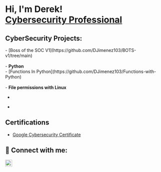 <h1>Hi, I'm Derek! <br/><a <a href="http://www.linkedin.com/in/derek-jimenez-8739a5283">Cybersecurity Professional</a>

<h2>CyberSecurity Projects:</h2>
- [Boss of the SOC V1](https://github.com/DJimenez103/BOTS-v1/tree/main)
<br />
<br />
- <b>Python</b>
<br />
  - [Functions In Python](https://github.com/DJimenez103/Functions-with-Python)
  <br />
  <br />
- <b>File permissions with Linux</b>
  
- <b></b>
  

- <b></b>
 


<h2>Certifications</h2>

- [Google Cybersecurity Certificate](https://www.coursera.org/account/accomplishments/verify/profession)

<h2> 🤳 Connect with me:</h2>

[<img align="left" alt="JoshMadakor | LinkedIn" width="22px" src="https://cdn.jsdelivr.net/npm/simple-icons@v3/icons/linkedin.svg" />][linkedin]


[linkedin]: http://www.linkedin.com/in/derek-jimenez-8739a5283

